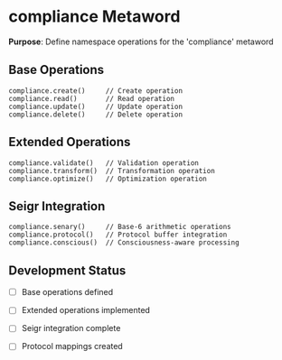 # compliance Metaword

**Purpose**: Define namespace operations for the 'compliance' metaword

## Base Operations

```hyphos
compliance.create()     // Create operation
compliance.read()       // Read operation  
compliance.update()     // Update operation
compliance.delete()     // Delete operation
```

## Extended Operations

```hyphos
compliance.validate()   // Validation operation
compliance.transform()  // Transformation operation
compliance.optimize()   // Optimization operation
```

## Seigr Integration

```hyphos
compliance.senary()     // Base-6 arithmetic operations
compliance.protocol()   // Protocol buffer integration
compliance.conscious()  // Consciousness-aware processing
```

## Development Status

- [ ] Base operations defined
- [ ] Extended operations implemented  
- [ ] Seigr integration complete
- [ ] Protocol mappings created

